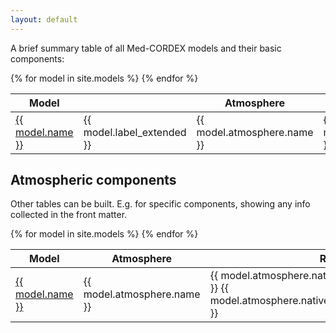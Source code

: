 ```yaml
---
layout: default
---
```


A brief summary table of all Med-CORDEX models and their basic components:

<table>
  <thead>
    <tr>
      <th>Model</th>
      <th></th>
      <th>Atmosphere</th>
      <th>Aerosol</th>
      <th>Land</th>
      <th>Ocean</th>
      <th>coupler</th>
    </tr>
  </thead>
  <tbody>
    {% for model in site.models %}
    <tr>
      <td><a href="{{ site.baseurl }}{{ model.url }}">{{ model.name }}</a></td>
      <td>{{ model.label_extended }}</td>
      <td>{{ model.atmosphere.name }}</td>
      <td>{{ model.aerosol.name }}</td>
      <td>{{ model.land_surface.name }}</td>
      <td>{{ model.ocean.name }}</td>
      <td>{{ model.coupler.name }}</td>
    </tr>
    {% endfor %}
  </tbody>
</table>

## Atmospheric components

Other tables can be built. E.g. for specific components, showing any info collected in the front matter.

<table>
  <thead>
    <tr>
      <th>Model</th>
      <th>Atmosphere</th>
      <th>Resolution</th>
      <th>Levels</th>
      <th>SW radiation</th>
      <th>LW radiation</th>
      <th>Convection</th>
      <th>Microphysics</th>
      <th>PBL</th>
      <th>...</th>
    </tr>
  </thead>
  <tbody>
    {% for model in site.models %}
    <tr>
      <td><a href="{{ site.baseurl }}{{ model.url }}">{{ model.name }}</a></td>
      <td>{{ model.atmosphere.name }}</td>
      <td>{{ model.atmosphere.native_horizontal_grid.resolution_x }}
          {{ model.atmosphere.native_horizontal_grid.horizontal_units }}</td>
      <td>{{ model.atmosphere.native_vertical_grid.n_z }}</td>
      <td>{{ model.atmosphere.physics.radiation-sortwave.name }}</td>
      <td>{{ model.atmosphere.physics.radiation-longwave.name }}</td>
      <td>{{ model.atmosphere.physics.convection.name }}</td>
      <td>{{ model.atmosphere.physics.microphysics.name }}</td>
      <td>{{ model.atmosphere.physics.boundary-layer.name }}</td>
      <td>...</td>
    </tr>
    {% endfor %}
  </tbody>
</table>


